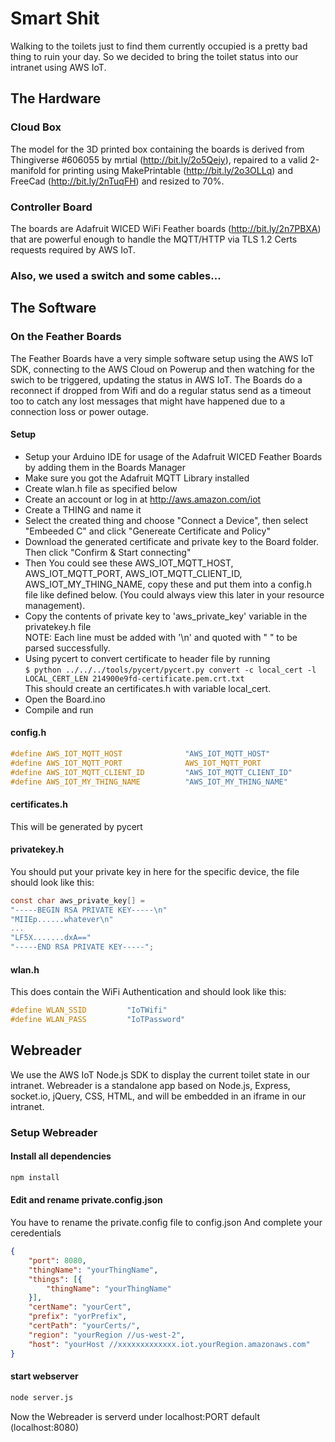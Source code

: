 # Smart Shit

Walking to the toilets just to find them currently occupied is a pretty bad thing to ruin your day. So we decided to bring the toilet status into our intranet using AWS IoT.

## The Hardware

### Cloud Box

The model for the 3D printed box containing the boards is derived from Thingiverse #606055 by mrtial (http://bit.ly/2o5Qejy), repaired to a valid 2-manifold for printing using MakePrintable (http://bit.ly/2o3OLLq) and FreeCad (http://bit.ly/2nTuqFH) and resized to 70%.

### Controller Board

The boards are Adafruit WICED WiFi Feather boards (http://bit.ly/2n7PBXA) that are powerful enough to handle the MQTT/HTTP via TLS 1.2 Certs requests required by AWS IoT.

### Also, we used a switch and some cables...

## The Software

### On the Feather Boards

The Feather Boards have a very simple software setup using the AWS IoT SDK, connecting to the AWS Cloud on Powerup and then watching for the swich to be triggered, updating the status in AWS IoT. The Boards do a reconnect if dropped from Wifi and do a regular status send as a timeout too to catch any lost messages that might have happened due to a connection loss or power outage.

#### Setup
 - Setup your Arduino IDE for usage of the Adafruit WICED Feather Boards by adding them in the Boards Manager
 - Make sure you got the Adafruit MQTT Library installed
 - Create wlan.h file as specified below
 - Create an account or log in at http://aws.amazon.com/iot
 - Create a THING and name it
 - Select the created thing and choose "Connect a Device", then select "Embeeded C" and click "Genereate Certificate and Policy"
 - Download the generated certificate and private key to the Board folder. Then click "Confirm & Start connecting"
 - Then You could see these AWS_IOT_MQTT_HOST, AWS_IOT_MQTT_PORT, AWS_IOT_MQTT_CLIENT_ID, AWS_IOT_MY_THING_NAME, copy these and put them into a config.h file like defined below. (You could always view this later in your resource management). 
 - Copy the contents of private key to 'aws_private_key' variable in the privatekey.h file  
   NOTE: Each line must be added with '\n' and quoted with " " to be parsed successfully.
 - Using pycert to convert certificate to header file by running  
   `$ python ../../../tools/pycert/pycert.py convert -c local_cert -l LOCAL_CERT_LEN 214900e9fd-certificate.pem.crt.txt`  
   This should create an certificates.h with variable local_cert.
 - Open the Board.ino
 - Compile and run

#### config.h
```c
#define AWS_IOT_MQTT_HOST              "AWS_IOT_MQTT_HOST"
#define AWS_IOT_MQTT_PORT              AWS_IOT_MQTT_PORT
#define AWS_IOT_MQTT_CLIENT_ID         "AWS_IOT_MQTT_CLIENT_ID"
#define AWS_IOT_MY_THING_NAME          "AWS_IOT_MY_THING_NAME"
```

#### certificates.h

This will be generated by pycert

#### privatekey.h

You should put your private key in here for the specific device, the file should look like this:

```c
const char aws_private_key[] = 
"-----BEGIN RSA PRIVATE KEY-----\n"
"MIIEp......whatever\n"
...
"LF5X.......dxA=="
"-----END RSA PRIVATE KEY-----";
```

#### wlan.h

This does contain the WiFi Authentication and should look like this:

```c
#define WLAN_SSID         "IoTWifi"
#define WLAN_PASS         "IoTPassword"
```

## Webreader

We use the AWS IoT Node.js SDK to display the current toilet state in our intranet.
Webreader is a standalone app based on Node.js, Express, socket.io, jQuery, CSS, HTML, and will be embedded in an iframe in our intranet.

### Setup Webreader

#### Install all dependencies
```sh
npm install
```
#### Edit and rename private.config.json
You have to rename the private.config file to config.json
And complete your ceredentials 

```json
{
    "port": 8080,
    "thingName": "yourThingName",
    "things": [{
        "thingName": "yourThingName"
    }],
    "certName": "yourCert",
    "prefix": "yorPrefix",
    "certPath": "yourCerts/",
    "region": "yourRegion //us-west-2",
    "host": "yourHost //xxxxxxxxxxxxx.iot.yourRegion.amazonaws.com"
}
```

#### start webserver
```sh
node server.js
```
Now the Webreader is serverd under localhost:PORT default (localhost:8080)
